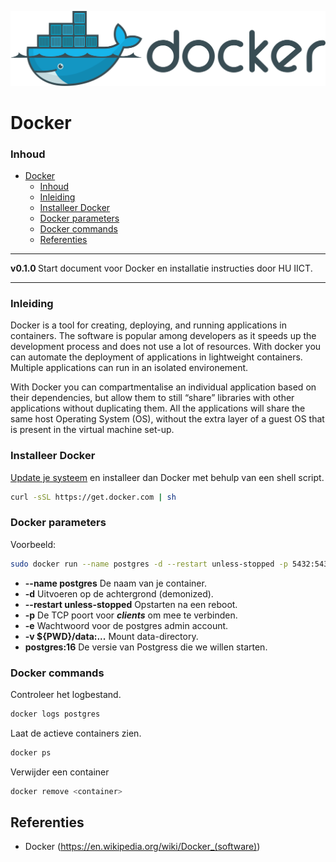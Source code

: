 ![logo](../Docker/img/Docker_(container_engine)_logo.svg) [](logo-id)

# Docker[](title-id)

### Inhoud[](toc-id)

- [Docker](#docker)
    - [Inhoud](#inhoud)
    - [Inleiding](#inleiding)
    - [Installeer Docker](#installeer-docker)
    - [Docker parameters](#docker-parameters)
    - [Docker commands](#docker-commands)
  - [Referenties](#referenties)

---

**v0.1.0 [](version-id)** Start document voor Docker en installatie instructies door HU IICT[](author-id).

---

### Inleiding

Docker is a tool for creating, deploying, and running applications in containers. The software is popular among developers as it speeds up the development process and does not use a lot of resources. With docker you can automate the deployment of applications in lightweight containers. Multiple applications can run in an isolated environement. 

With Docker you can compartmentalise an individual application based on their dependencies, but allow them to still “share” libraries with other applications without duplicating them. All the applications will share the same host Operating System (OS), without the extra layer of a guest OS that is present in the virtual machine set-up.

### Installeer Docker

[Update je systeem](../OS/Raspberry%20Pi%20OS/README.md) en installeer dan Docker met behulp van een shell script.

```bash
curl -sSL https://get.docker.com | sh
```

### Docker parameters

Voorbeeld:
```bash
sudo docker run --name postgres -d --restart unless-stopped -p 5432:5432 -e POSTGRES_PASSWORD=123456 -v ${PWD}/data:/var/lib/postgresql/data postgres:16
```

- **--name postgres** De naam van je container.
- **-d** Uitvoeren op de achtergrond (demonized).
- **--restart unless-stopped** Opstarten na een reboot.
- **-p** De TCP poort voor ***clients*** om mee te verbinden.
- **-e** Wachtwoord voor de postgres admin account.
- **-v ${PWD}/data:...** Mount data-directory.
- **postgres:16** De versie van Postgress die we willen starten.

### Docker commands

Controleer het logbestand.
```bash
docker logs postgres
```

Laat de actieve containers zien.
```bash
docker ps
```

Verwijder een container
```bash
docker remove <container>
```

## Referenties
- Docker (<https://en.wikipedia.org/wiki/Docker_(software)>)